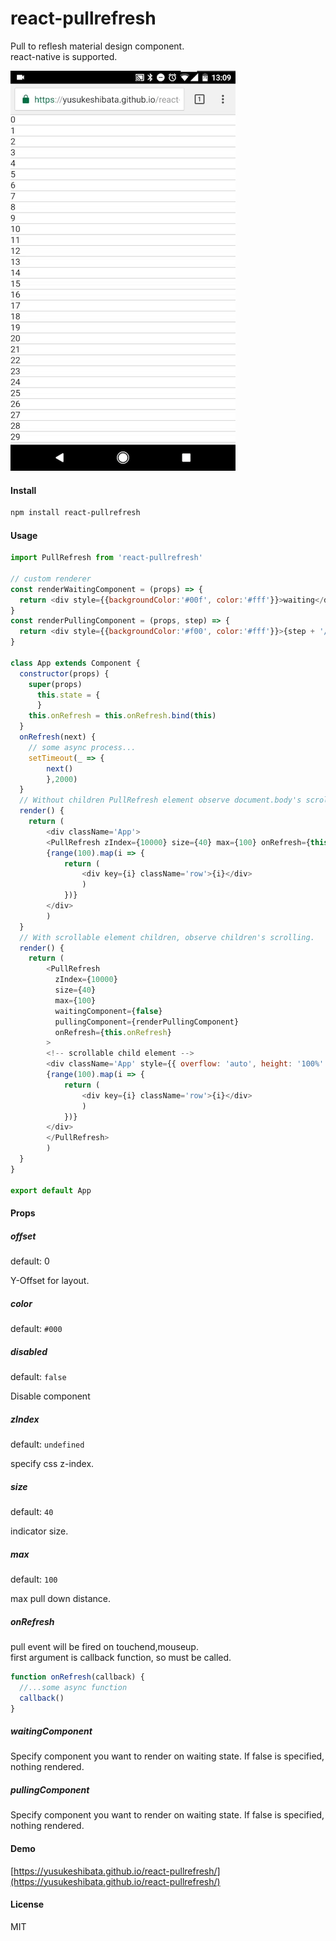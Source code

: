 # react-pullrefresh

Pull to reflesh material design component.  
react-native is supported.

![](/2017_03_06_13_09_14.gif?raw=true)

#### Install

  ```sh
  npm install react-pullrefresh
  ```

#### Usage

  ```javascript
  import PullRefresh from 'react-pullrefresh'

  // custom renderer
  const renderWaitingComponent = (props) => {
    return <div style={{backgroundColor:'#00f', color:'#fff'}}>waiting</div>
  }
  const renderPullingComponent = (props, step) => {
    return <div style={{backgroundColor:'#f00', color:'#fff'}}>{step + '/' + props.max}</div>
  }

  class App extends Component {
    constructor(props) {
      super(props)
        this.state = {
        }
      this.onRefresh = this.onRefresh.bind(this)
    }
    onRefresh(next) {
      // some async process...
      setTimeout(_ => {
          next()
          },2000)
    }
    // Without children PullRefresh element observe document.body's scroll
    render() {
      return (
          <div className='App'>
          <PullRefresh zIndex={10000} size={40} max={100} onRefresh={this.onRefresh}/>
          {range(100).map(i => {
              return (
                  <div key={i} className='row'>{i}</div>
                  )
              })}
          </div>
          )
    }
    // With scrollable element children, observe children's scrolling.
    render() {
      return (
          <PullRefresh
            zIndex={10000}
            size={40}
            max={100}
            waitingComponent={false}
            pullingComponent={renderPullingComponent}
            onRefresh={this.onRefresh}
          >
          <!-- scrollable child element -->
          <div className='App' style={{ overflow: 'auto', height: '100%' }}>
          {range(100).map(i => {
              return (
                  <div key={i} className='row'>{i}</div>
                  )
              })}
          </div>
          </PullRefresh>
          )
    }
  }

export default App
```

#### Props

##### offset
default: 0

Y-Offset for layout.

##### color 
default: `#000`

##### disabled
default: `false`

Disable component

##### zIndex
default: `undefined`

specify css z-index.

##### size
default: `40`

indicator size.

##### max
default: `100`

max pull down distance.

##### onRefresh

pull event will be fired on touchend,mouseup.  
first argument is callback function, so must be called.  

```javascript
function onRefresh(callback) {
  //...some async function
  callback()
}
```

##### waitingComponent

Specify component you want to render on waiting state.
If false is specified, nothing rendered.

##### pullingComponent

Specify component you want to render on waiting state.
If false is specified, nothing rendered.

#### Demo

[https://yusukeshibata.github.io/react-pullrefresh/](https://yusukeshibata.github.io/react-pullrefresh/)


#### License

MIT
